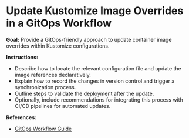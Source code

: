 # Update Kustomize Image Overrides in a GitOps Workflow

**Goal:** Provide a GitOps-friendly approach to update container image overrides within Kustomize configurations.

**Instructions:**

- Describe how to locate the relevant configuration file and update the image references declaratively.
- Explain how to record the changes in version control and trigger a synchronization process.
- Outline steps to validate the deployment after the update.
- Optionally, include recommendations for integrating this process with CI/CD pipelines for automated updates.

**References:**

- [GitOps Workflow Guide](../docs/GitOps-Workflow.md)
